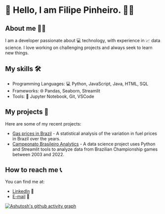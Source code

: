# 👋 Hello, I am Filipe Pinheiro. 👨‍💻

## About me 🙋‍♂️

I am a developer passionate about 💻 technology, with experience in 📈 data science. I love working on challenging projects and always seek to learn new things.

## My skills 🛠️

- Programming Languages: 💻 Python, JavaScript, Java, HTML, SQL
- Frameworks: 🌐 Pandas, Seaborn, Streamlit
- Tools: 🐍 Jupyter Notebook, Git, VSCode

## My projects 💼

Here are some of my recent projects:

- [Gas prices in Brazil](https://www.kaggle.com/code/lipepinheiro/analysis-of-gas-prices-in-brazil) - A statistical analysis of the variation in fuel prices in Brazil over the years.
- [Campeonato Brasileiro Analytics](https://github.com/filipe-pinheiro/campeonato-analytics) - A data science project uses Python and Streamlit tools to analyze data from Brazilian Championship games between 2003 and 2022.

## How to reach me 📞

You can find me at:

- [LinkedIn](https://www.linkedin.com/in/filipe-pinheiro-5b8922209/) 👔
- [E-mail](filipepinheiro031@outlook.com) 📧

[![Ashutosh's github activity graph](https://github-readme-activity-graph.cyclic.app/graph?username=filipe-pinheiro&bg_color=000000&color=642a98&line=642a92&point=403d3d&area=true&hide_border=true)](https://github.com/ashutosh00710/github-readme-activity-graph)
